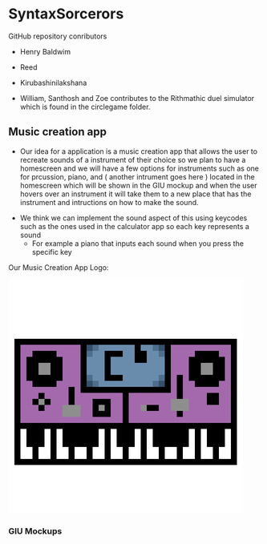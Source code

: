 # SyntaxSorcerors
GitHub repository conributors 
* Henry Baldwim
* Reed
* Kirubashinilakshana

* William, Santhosh and Zoe contributes to the Rithmathic duel simulator which is found in the circlegame folder.
## Music creation app
* Our idea for a application is a music creation app that allows the user to recreate sounds of a instrument of their choice so we plan to have a homescreen and we will have a few options for instruments such as one for prcussion, piano, and ( another intrument goes here ) located in the homescreen which will be shown in the GIU mockup and when the user hovers over an instrument it will take them to a new place that has the instrument and intructions on how to make the sound.
- We think we can implement the sound aspect of this using keycodes such as the ones used in the calculator app so each key represents a sound
  - For example a piano that inputs each sound when you press the specific key

Our Music Creation App Logo:

![Running App](https://github.com/HenryBald/SyntaxSorcerors/blob/main/musicprogram/assets/Piano.png)
 
### GIU Mockups

    
